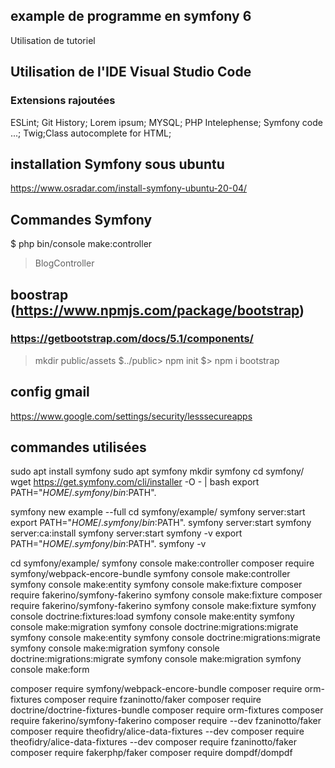 ## example de programme en symfony 6
Utilisation de tutoriel

## Utilisation de l'IDE Visual Studio Code
### Extensions rajoutées
 ESLint; Git History; Lorem ipsum; MYSQL; PHP Intelephense; Symfony code ...; Twig;Class autocomplete for HTML;

## installation Symfony sous ubuntu
https://www.osradar.com/install-symfony-ubuntu-20-04/

 ## Commandes Symfony
 $ php bin/console make:controller
 > BlogController

## boostrap (https://www.npmjs.com/package/bootstrap)
### https://getbootstrap.com/docs/5.1/components/
> mkdir public/assets
$../public> npm init
$> npm i bootstrap

## config gmail
https://www.google.com/settings/security/lesssecureapps


## commandes utilisées
sudo apt install symfony
sudo apt symfony
mkdir symfony
cd symfony/
wget https://get.symfony.com/cli/installer -O - | bash
export PATH="$HOME/.symfony/bin:$PATH".

symfony new example --full
cd symfony/example/
symfony server:start
export PATH="$HOME/.symfony/bin:$PATH".
symfony server:start
symfony server:ca:install
symfony server:start
symfony -v
export PATH="$HOME/.symfony/bin:$PATH".
symfony -v

cd symfony/example/
symfony console make:controller
composer require symfony/webpack-encore-bundle
symfony console make:controller
symfony console make:entity
symfony console make:fixture
composer require fakerino/symfony-fakerino
symfony console make:fixture
composer require fakerino/symfony-fakerino
symfony console make:fixture
symfony console doctrine:fixtures:load
symfony console make:entity
symfony console make:migration
symfony console doctrine:migrations:migrate
symfony console make:entity
symfony console doctrine:migrations:migrate
symfony console make:migration
symfony console doctrine:migrations:migrate
symfony console make:migration
symfony console make:form

composer require symfony/webpack-encore-bundle
composer require orm-fixtures
composer require fzaninotto/faker
composer require doctrine/doctrine-fixtures-bundle
composer require orm-fixtures
composer require fakerino/symfony-fakerino
composer require --dev fzaninotto/faker
composer require theofidry/alice-data-fixtures --dev
composer require theofidry/alice-data-fixtures --dev
composer require fzaninotto/faker
composer require fakerphp/faker
composer require dompdf/dompdf

 